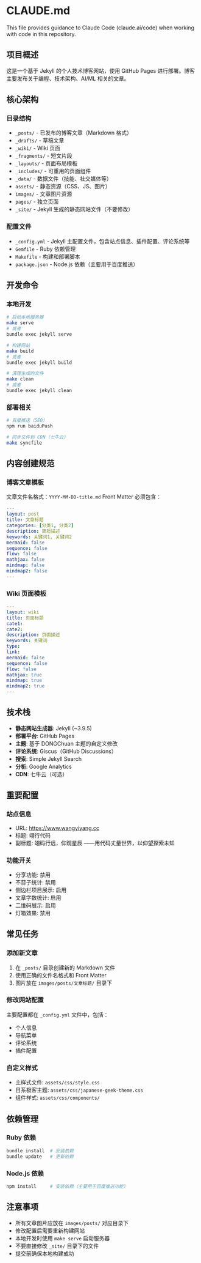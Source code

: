 # CLAUDE.md

This file provides guidance to Claude Code (claude.ai/code) when working with code in this repository.

## 项目概述

这是一个基于 Jekyll 的个人技术博客网站，使用 GitHub Pages 进行部署。博客主要发布关于编程、技术架构、AI/ML 相关的文章。

## 核心架构

### 目录结构
- `_posts/` - 已发布的博客文章（Markdown 格式）
- `_drafts/` - 草稿文章
- `_wiki/` - Wiki 页面
- `_fragments/` - 短文片段
- `_layouts/` - 页面布局模板
- `_includes/` - 可重用的页面组件
- `_data/` - 数据文件（技能、社交媒体等）
- `assets/` - 静态资源（CSS、JS、图片）
- `images/` - 文章图片资源
- `pages/` - 独立页面
- `_site/` - Jekyll 生成的静态网站文件（不要修改）

### 配置文件
- `_config.yml` - Jekyll 主配置文件，包含站点信息、插件配置、评论系统等
- `Gemfile` - Ruby 依赖管理
- `Makefile` - 构建和部署脚本
- `package.json` - Node.js 依赖（主要用于百度推送）

## 开发命令

### 本地开发
```bash
# 启动本地服务器
make serve
# 或者
bundle exec jekyll serve

# 构建网站
make build
# 或者
bundle exec jekyll build

# 清理生成的文件
make clean
# 或者
bundle exec jekyll clean
```

### 部署相关
```bash
# 百度推送（SEO）
npm run baiduPush

# 同步文件到 CDN（七牛云）
make syncfile
```

## 内容创建规范

### 博客文章模板
文章文件名格式：`YYYY-MM-DD-title.md`
Front Matter 必须包含：
```yaml
---
layout: post
title: 文章标题
categories: [分类1, 分类2]
description: 简短描述
keywords: 关键词1, 关键词2
mermaid: false
sequence: false
flow: false
mathjax: false
mindmap: false
mindmap2: false
---
```

### Wiki 页面模板
```yaml
---
layout: wiki
title: 页面标题
cate1: 
cate2: 
description: 页面描述
keywords: 关键词
type: 
link: 
mermaid: false
sequence: false
flow: false
mathjax: true
mindmap: true
mindmap2: true
---
```

## 技术栈

- **静态网站生成器**: Jekyll (~3.9.5)
- **部署平台**: GitHub Pages
- **主题**: 基于 DONGChuan 主题的自定义修改
- **评论系统**: Giscus（GitHub Discussions）
- **搜索**: Simple Jekyll Search
- **分析**: Google Analytics
- **CDN**: 七牛云（可选）

## 重要配置

### 站点信息
- URL: https://www.wangyiyang.cc
- 标题: 翊行代码
- 副标题: 翊码行远，仰观星辰 ——用代码丈量世界，以仰望探索未知

### 功能开关
- 分享功能: 禁用
- 不蒜子统计: 禁用
- 侧边栏项目展示: 启用
- 文章字数统计: 启用
- 二维码展示: 启用
- 灯箱效果: 禁用

## 常见任务

### 添加新文章
1. 在 `_posts/` 目录创建新的 Markdown 文件
2. 使用正确的文件名格式和 Front Matter
3. 图片放在 `images/posts/文章标题/` 目录下

### 修改网站配置
主要配置都在 `_config.yml` 文件中，包括：
- 个人信息
- 导航菜单
- 评论系统
- 插件配置

### 自定义样式
- 主样式文件: `assets/css/style.css`
- 日系极客主题: `assets/css/japanese-geek-theme.css`
- 组件样式: `assets/css/components/`

## 依赖管理

### Ruby 依赖
```bash
bundle install  # 安装依赖
bundle update   # 更新依赖
```

### Node.js 依赖
```bash
npm install     # 安装依赖（主要用于百度推送功能）
```

## 注意事项

- 所有文章图片应放在 `images/posts/` 对应目录下
- 修改配置后需要重新构建网站
- 本地开发时使用 `make serve` 启动服务器
- 不要直接修改 `_site/` 目录下的文件
- 提交前确保本地构建成功